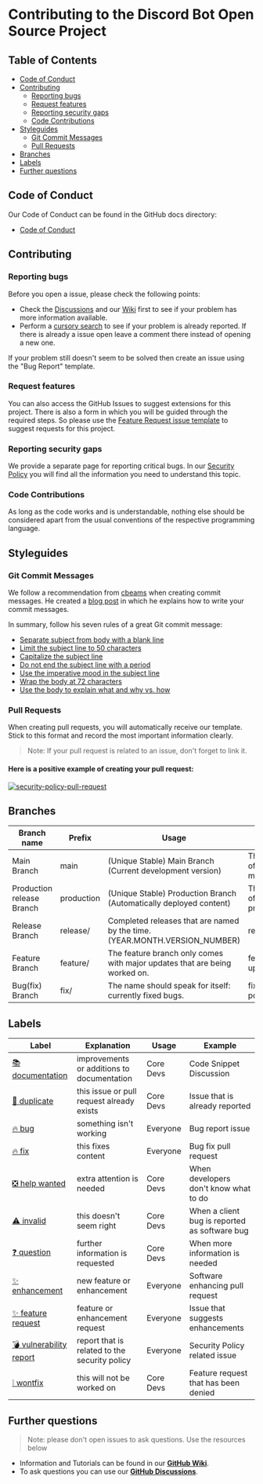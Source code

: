 # Contributing to the Discord Bot Open Source Project

## Table of Contents
* [Code of Conduct](https://github.com/NicoKempeEU/discord-bot/blob/main/docs/contributing.md#request-features)
* [Contributing](https://github.com/NicoKempeEU/discord-bot/blob/main/docs/contributing.md#contributing)
  * [Reporting bugs](https://github.com/NicoKempeEU/discord-bot/blob/main/docs/contributing.md#reporting-bugs)
  * [Request features](https://github.com/NicoKempeEU/discord-bot/blob/main/docs/contributing.md#request-features)
  * [Reporting security gaps](https://github.com/NicoKempeEU/discord-bot/blob/main/docs/contributing.md#reporting-security-gaps)
  * [Code Contributions](https://github.com/NicoKempeEU/discord-bot/blob/main/docs/contributing.md#code-contributions)
* [Styleguides](https://github.com/NicoKempeEU/discord-bot/blob/main/docs/contributing.md#styleguides)
  * [Git Commit Messages](https://github.com/NicoKempeEU/discord-bot/blob/main/docs/contributing.md#git-commit-messages)
  * [Pull Requests](https://github.com/NicoKempeEU/discord-bot/blob/main/docs/contributing.md#pull-requests)
* [Branches](https://github.com/NicoKempeEU/discord-bot/blob/main/docs/contributing.md#branches)
* [Labels](https://github.com/NicoKempeEU/discord-bot/blob/main/docs/contributing.md#labels)
* [Further questions](https://github.com/NicoKempeEU/discord-bot/blob/main/docs/contributing.md#further-questions)

## Code of Conduct
Our Code of Conduct can be found in the GitHub docs directory:
* [Code of Conduct](https://github.com/NicoKempeEU/discord-bot/blob/main/docs/code_of_conduct.md)

## Contributing

### Reporting bugs
Before you open a issue, please check the following points:
* Check the [Discussions](https://github.com/NicoKempeEU/discord-bot/discussions) and our [Wiki](https://github.com/NicoKempeEU/discord-bot/wiki) first to see if your problem has more information available.
* Perform a [cursory search](https://github.com/NicoKempeEU/discord-bot/blob/main/docs/code_of_conduct.md) to see if your problem is already reported. If there is already a issue open leave a comment there instead of opening a new one. 

If your problem still doesn't seem to be solved then create an issue using the "Bug Report" template.

### Request features
You can also access the GitHub Issues to suggest extensions for this project. There is also a form in which you will be guided through the required steps. So please use the [Feature Request issue template](https://github.com/NicoKempeEU/discord-bot/issues/new?assignees=&labels=%3Asparkles%3A+feature+request&template=feature_request.yml) to suggest requests for this project.

### Reporting security gaps
We provide a separate page for reporting critical bugs. In our [Security Policy](https://github.com/NicoKempeEU/discord-bot/security/policy) you will find all the information you need to understand this topic.

### Code Contributions
As long as the code works and is understandable, nothing else should be considered apart from the usual conventions of the respective programming language.

## Styleguides

### Git Commit Messages
We follow a recommendation from [cbeams](https://cbea.ms/author/cbeams/) when creating commit messages. He created a [blog post](https://cbea.ms/git-commit/) in which he explains how to write your commit messages.

In summary, follow his seven rules of a great Git commit message:
* [Separate subject from body with a blank line](https://cbea.ms/git-commit/#separate)
* [Limit the subject line to 50 characters](https://cbea.ms/git-commit/#limit-50)
* [Capitalize the subject line](https://cbea.ms/git-commit/#capitalize)
* [Do not end the subject line with a period](https://cbea.ms/git-commit/#end)
* [Use the imperative mood in the subject line](https://cbea.ms/git-commit/#imperative)
* [Wrap the body at 72 characters](https://cbea.ms/git-commit/#wrap-72)
* [Use the body to explain what and why vs. how](https://cbea.ms/git-commit/#why-not-how)

### Pull Requests
When creating pull requests, you will automatically receive our template. Stick to this format and record the most important information clearly.
> Note: If your pull request is related to an issue, don't forget to link it. 

#### Here is a positive example of creating your pull request:
[![security-policy-pull-request](https://user-images.githubusercontent.com/50241630/177031595-515251db-f73d-45e7-92cb-a3cdb4744132.png)](https://github.com/NicoKempeEU/discord-bot/pull/34)


## Branches
| **Branch name**           | **Prefix** | **Usage**                                                                  | **Example**                                   |
|---------------------------|------------|----------------------------------------------------------------------------|-----------------------------------------------|
| Main Branch               | main       | (Unique Stable) Main Branch (Current development version)                  | There is only one of this branch: main.       |
| Production release Branch | production | (Unique Stable) Production Branch (Automatically deployed content)         | There is only one of this branch: production. |
| Release Branch            | release/   | Completed releases that are named by the time. (YEAR.MONTH.VERSION_NUMBER) | release/2022.7.4                              |
| Feature Branch            | feature/   | The feature branch only comes with major updates that are being worked on. | feature/ux-update                             |
| Bug(fix) Branch           | fix/       | The name should speak for itself: currently fixed bugs.                    | fix/footer-position-fix                       |

## Labels
| **Label**                                                                                                         | **Explanation**                               | **Usage** | **Example**                                   |
|-------------------------------------------------------------------------------------------------------------------|-----------------------------------------------|-----------|-----------------------------------------------|
| [📚 documentation](https://github.com/NicoKempeEU/discord-bot/labels/%F0%9F%93%9A%20documentation)                 | improvements or additions to documentation    | Core Devs | Code Snippet Discussion                       |
| [📝 duplicate](https://github.com/NicoKempeEU/discord-bot/labels/%F0%9F%93%9D%20duplicate)                         | this issue or pull request already exists     | Core Devs | Issue that is already reported                |
| [🔥 bug](https://github.com/NicoKempeEU/discord-bot/labels/%3Afire%3A%20bug)                                       | something isn't working                       | Everyone  | Bug report issue                              |
| [🔥 fix](https://github.com/NicoKempeEU/discord-bot/labels/%3Afire%3A%20fix)                                       | this fixes content                            | Everyone  | Bug fix pull request                          |
| [❎ help wanted](https://github.com/NicoKempeEU/discord-bot/labels/%E2%9D%8E%20help%20wanted)                      | extra attention is needed                     | Core Devs | When developers don't know what to do         |
| [⚠️ invalid](https://github.com/NicoKempeEU/discord-bot/labels/%E2%9A%A0%EF%B8%8F%20invalid)                       | this doesn't seem right                       | Core Devs | When a client bug is reported as software bug |
| [❓ question](https://github.com/NicoKempeEU/discord-bot/labels/%E2%9D%93%20question)                              | further information is requested              | Core Devs | When more information is needed               |
| [✨ enhancement](https://github.com/NicoKempeEU/discord-bot/labels/%3Asparkles%3A%20enhancement)                   | new feature or enhancement                    | Everyone  | Software enhancing pull request               |
| [✨ feature request](https://github.com/NicoKempeEU/discord-bot/labels/%3Asparkles%3A%20feature%20request)         | feature or enhancement request                | Everyone  | Issue that suggests enhancements              |
| [💣 vulnerability report](https://github.com/NicoKempeEU/discord-bot/labels/%F0%9F%92%A3%20vulnerability%20report) | report that is related to the security policy | Everyone  | Security Policy related issue                 |
| [❕ wontfix](https://github.com/NicoKempeEU/discord-bot/labels/%E2%9D%95%20wontfix)                                | this will not be worked on                    | Core Devs | Feature request that has been denied          |

## Further questions
> Note: please don't open issues to ask questions. Use the resources below
* Information and Tutorials can be found in our **[GitHub Wiki](https://github.com/NicoKempeEU/discord-bot/wiki)**.
* To ask questions you can use our **[GitHub Discussions](https://github.com/NicoKempeEU/discord-bot/discussions)**.

